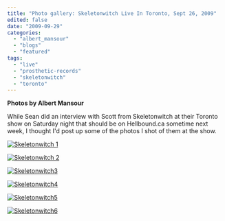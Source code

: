 ```yaml
---
title: "Photo gallery: Skeletonwitch Live In Toronto, Sept 26, 2009"
edited: false
date: "2009-09-29"
categories:
  - "albert_mansour"
  - "blogs"
  - "featured"
tags:
  - "live"
  - "prosthetic-records"
  - "skeletonwitch"
  - "toronto"
---
```


**Photos by Albert Mansour**

While Sean did an interview with Scott from Skeletonwitch at their Toronto show on Saturday night that should be on Hellbound.ca sometime next week, I thought I'd post up some of the photos I shot of them at the show.

[![Skeletonwitch 1](http://www.hellbound.ca/wp-content/uploads/2009/09/Skeletonwitch-1.jpg "Skeletonwitch 1")](http://www.hellbound.ca/wp-content/uploads/2009/09/Skeletonwitch-1.jpg)

[![Skeletonwitch 2](http://www.hellbound.ca/wp-content/uploads/2009/09/Skeletonwitch-2.jpg "Skeletonwitch 2")](http://www.hellbound.ca/wp-content/uploads/2009/09/Skeletonwitch-2.jpg)

[![Skeletonwitch3](http://www.hellbound.ca/wp-content/uploads/2009/09/Skeletonwitch3.jpg "Skeletonwitch3")](http://www.hellbound.ca/wp-content/uploads/2009/09/Skeletonwitch3.jpg)

[![Skeletonwitch4](http://www.hellbound.ca/wp-content/uploads/2009/09/Skeletonwitch4.jpg "Skeletonwitch4")](http://www.hellbound.ca/wp-content/uploads/2009/09/Skeletonwitch4.jpg)

[![Skeletonwitch5](http://www.hellbound.ca/wp-content/uploads/2009/09/Skeletonwitch5.jpg "Skeletonwitch5")](http://www.hellbound.ca/wp-content/uploads/2009/09/Skeletonwitch5.jpg)

[![Skeletonwitch6](http://www.hellbound.ca/wp-content/uploads/2009/09/Skeletonwitch6.jpg "Skeletonwitch6")](http://www.hellbound.ca/wp-content/uploads/2009/09/Skeletonwitch6.jpg)
